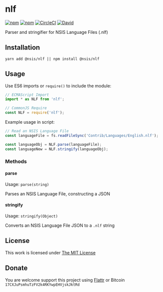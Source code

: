 # nlf

[![npm](https://img.shields.io/npm/l/@nsis/nlf.svg?style=flat-square)](https://www.npmjs.org/package/@nsis/nlf)
[![npm](https://img.shields.io/npm/v/@nsis/nlf.svg?style=flat-square)](https://www.npmjs.org/package/@nsis/nlf)
[![CircleCI](https://img.shields.io/circleci/project/idleberg/node-nlf.svg?style=flat-square)](https://circleci.com/gh/idleberg/node-nlf)
[![David](https://img.shields.io/david/dev/idleberg/node-nlf.svg?style=flat-square)](https://david-dm.org/idleberg/node-nlf?type=dev)

Parser and stringifier for NSIS Language Files (.nlf)

## Installation

`yarn add @nsis/nlf || npm install @nsis/nlf`

## Usage

Use ES6 imports or `require()` to include the module:

```js
// ECMAScript Import
import * as NLF from 'nlf';

// CommonJS Require
const NLF = require('nlf');
```

Example usage in script:

```js
// Read an NSIS Language File
const languageFile = fs.readFileSync('Contrib/Languages/English.nlf');

const languageObj = NLF.parse(languageFile);
const languageNew = NLF.stringify(languageObj);
````

### Methods

#### parse

Usage: `parse(string)`

Parses an NSIS Language File, constructing a JSON

#### stringify

Usage: `stringify(Object)`

Converts an NSIS Language File JSON to a `.nlf` string

## License

This work is licensed under [The MIT License](https://opensource.org/licenses/MIT)

## Donate

You are welcome support this project using [Flattr](https://flattr.com/submit/auto?user_id=idleberg&url=https://github.com/idleberg/node-nlf) or Bitcoin `17CXJuPsmhuTzFV2k4RKYwpEHVjskJktRd`
